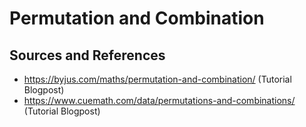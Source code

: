# Permutation and Combination

## Sources and References

- https://byjus.com/maths/permutation-and-combination/ (Tutorial Blogpost)
- https://www.cuemath.com/data/permutations-and-combinations/ (Tutorial Blogpost)
